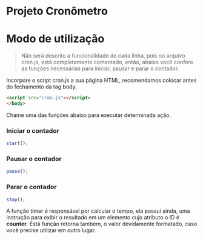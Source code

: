 # Projeto Cronômetro


# Modo de utilização

> Não será descrito a funcionalidade de cada linha, pois no arquivo cron.js, está completamente comentado, então, abaixo você confere as funções necessárias para iniciar, pausar e parar o contador.

Incorpore o script cron.js a sua página HTML, recomendamos colocar antes do fechamento da tag body. 

```html
<script src="cron.js"></script>
</body>
```

Chame uma das funções abaixo para executar determinada ação.

### Iniciar o contador

```javascript
start();
```

### Pausar o contador

```javascript
pause();
```


### Parar o contador

```javascript
stop();
```

A função timer é responsável por calcular o tempo, ela possui ainda, uma instrução para exibir o resultado em um elemento cujo atributo o ID é **counter**. Está função retorna também, o valor devidamente formatado, caso você precise utilizar em outro lugar.
